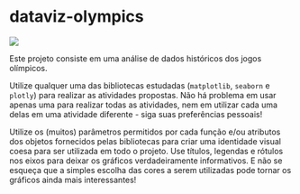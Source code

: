 # dataviz-olympics

<img src="Capa - Dataviz olympics branco_Prancheta 1.png">

Este projeto consiste em uma análise de dados históricos dos jogos olímpicos.

Utilize qualquer uma das bibliotecas estudadas (```matplotlib```, ```seaborn``` e ```plotly```) para realizar as atividades propostas. Não há problema em usar apenas uma para realizar todas as atividades, nem em utilizar cada uma delas em uma atividade diferente - siga suas preferências pessoais!

Utilize os (muitos) parâmetros permitidos por cada função e/ou atributos dos objetos fornecidos pelas bibliotecas para criar uma identidade visual coesa para ser utilizada em todo o projeto. Use títulos, legendas e rótulos nos eixos para deixar os gráficos verdadeiramente informativos. E não se esqueça que a simples escolha das cores a serem utilizadas pode tornar os gráficos ainda mais interessantes!